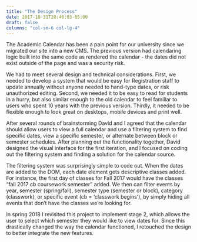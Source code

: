 ```yaml
---
title: "The Design Process"
date: 2017-10-31T20:46:03-05:00
draft: false
columns: "col-sm-6 col-lg-4"
---
```

The Academic Calendar has been a pain point for our university since we migrated our site into a new CMS. The previous version had calendaring logic built into the same code as rendered the calendar - the dates did not exist outside of the page and was a security risk.

We had to meet several design and technical considerations. First, we needed to develop a system that would be easy for Registration staff to update annually without anyone needed to hand-type dates, or risk unauthorized editing. Second, we needed it to be easy to read for students in a hurry, but also similar enough to the old calendar to feel familiar to users who spent 10 years with the previous version. Thirdly, it needed to be flexible enough to look great on desktops, mobile devices and print well.

After several rounds of brainstorming David and I agreed that the calendar should allow users to view a full calendar and use a filtering system to find specific dates, view  a specific semester, or alternate between block or semester schedules. After planning out the functionality together, David designed the visual interface for the first iteration, and I focused on coding out the filtering system and finding a solution for the calendar source. 

The filtering system was surprisingly simple to code out. When the dates are added to the DOM, each date element gets descriptive classes added. For instance, the first day of classes for Fall 2017 would have the classes “fall 2017 cb coursework semester” added. We then can filter events by year, semester (spring/fall), semester type (semester or block), category (classwork), or specific event (cb = ‘classwork begins’), by simply hiding all events that don’t have the classes we’re looking for.

In spring 2018 I revisited this project to implement stage 2, which allows the user to select which semester they would like to view dates for. Since this drastically changed the way the calendar functioned, I retouched the design to better integrate the new features.